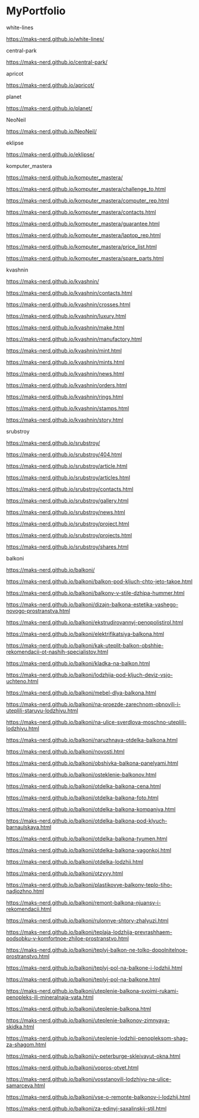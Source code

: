 # MyPortfolio

white-lines

https://maks-nerd.github.io/white-lines/


central-park

https://maks-nerd.github.io/central-park/


apricot

https://maks-nerd.github.io/apricot/


planet

https://maks-nerd.github.io/planet/


NeoNeil

https://maks-nerd.github.io/NeoNeil/


eklipse

https://maks-nerd.github.io/eklipse/


komputer_mastera

https://maks-nerd.github.io/komputer_mastera/

https://maks-nerd.github.io/komputer_mastera/challenge_to.html

https://maks-nerd.github.io/komputer_mastera/computer_rep.html

https://maks-nerd.github.io/komputer_mastera/contacts.html

https://maks-nerd.github.io/komputer_mastera/guarantee.html

https://maks-nerd.github.io/komputer_mastera/laptop_rep.html

https://maks-nerd.github.io/komputer_mastera/price_list.html

https://maks-nerd.github.io/komputer_mastera/spare_parts.html


kvashnin

https://maks-nerd.github.io/kvashnin/

https://maks-nerd.github.io/kvashnin/contacts.html

https://maks-nerd.github.io/kvashnin/crosses.html

https://maks-nerd.github.io/kvashnin/luxury.html

https://maks-nerd.github.io/kvashnin/make.html

https://maks-nerd.github.io/kvashnin/manufactory.html

https://maks-nerd.github.io/kvashnin/mint.html

https://maks-nerd.github.io/kvashnin/mints.html

https://maks-nerd.github.io/kvashnin/news.html

https://maks-nerd.github.io/kvashnin/orders.html

https://maks-nerd.github.io/kvashnin/rings.html

https://maks-nerd.github.io/kvashnin/stamps.html

https://maks-nerd.github.io/kvashnin/story.html


srubstroy

https://maks-nerd.github.io/srubstroy/

https://maks-nerd.github.io/srubstroy/404.html

https://maks-nerd.github.io/srubstroy/article.html

https://maks-nerd.github.io/srubstroy/articles.html

https://maks-nerd.github.io/srubstroy/contacts.html

https://maks-nerd.github.io/srubstroy/gallery.html

https://maks-nerd.github.io/srubstroy/news.html

https://maks-nerd.github.io/srubstroy/project.html

https://maks-nerd.github.io/srubstroy/projects.html

https://maks-nerd.github.io/srubstroy/shares.html


balkoni

https://maks-nerd.github.io/balkoni/

https://maks-nerd.github.io/balkoni/balkon-pod-kljuch-chto-jeto-takoe.html

https://maks-nerd.github.io/balkoni/balkony-v-stile-dzhipa-hummer.html

https://maks-nerd.github.io/balkoni/dizajn-balkona-estetika-vashego-novogo-prostranstva.html

https://maks-nerd.github.io/balkoni/ekstrudirovannyj-penopolistirol.html

https://maks-nerd.github.io/balkoni/elektrifikatsiya-balkona.html

https://maks-nerd.github.io/balkoni/kak-uteplit-balkon-obshhie-rekomendacii-ot-nashih-specialistov.html

https://maks-nerd.github.io/balkoni/kladka-na-balkon.html

https://maks-nerd.github.io/balkoni/lodzhija-pod-kljuch-deviz-vsjo-uchteno.html

https://maks-nerd.github.io/balkoni/mebel-dlya-balkona.html

https://maks-nerd.github.io/balkoni/na-proezde-zarechnom-obnovili-i-uteplili-staruyu-lodzhiyu.html

https://maks-nerd.github.io/balkoni/na-ulice-sverdlova-moschno-uteplili-lodzhiyu.html

https://maks-nerd.github.io/balkoni/naruzhnaya-otdelka-balkona.html

https://maks-nerd.github.io/balkoni/novosti.html

https://maks-nerd.github.io/balkoni/obshivka-balkona-panelyami.html

https://maks-nerd.github.io/balkoni/osteklenie-balkonov.html

https://maks-nerd.github.io/balkoni/otdelka-balkona-cena.html

https://maks-nerd.github.io/balkoni/otdelka-balkona-foto.html

https://maks-nerd.github.io/balkoni/otdelka-balkona-kompaniya.html

https://maks-nerd.github.io/balkoni/otdelka-balkona-pod-klyuch-barnaulskaya.html

https://maks-nerd.github.io/balkoni/otdelka-balkona-tyumen.html

https://maks-nerd.github.io/balkoni/otdelka-balkona-vagonkoj.html

https://maks-nerd.github.io/balkoni/otdelka-lodzhii.html

https://maks-nerd.github.io/balkoni/otzyvy.html

https://maks-nerd.github.io/balkoni/plastikovye-balkony-teplo-tiho-nadjozhno.html

https://maks-nerd.github.io/balkoni/remont-balkona-njuansy-i-rekomendacii.html

https://maks-nerd.github.io/balkoni/rulonnye-shtory-zhalyuzi.html

https://maks-nerd.github.io/balkoni/teplaja-lodzhija-prevrashhaem-podsobku-v-komfortnoe-zhiloe-prostranstvo.html

https://maks-nerd.github.io/balkoni/teplyj-balkon-ne-tolko-dopolnitelnoe-prostranstvo.html

https://maks-nerd.github.io/balkoni/teplyj-pol-na-balkone-i-lodzhii.html

https://maks-nerd.github.io/balkoni/teplyj-pol-na-balkone.html

https://maks-nerd.github.io/balkoni/uteplenie-balkona-svoimi-rukami-penopleks-ili-mineralnaja-vata.html

https://maks-nerd.github.io/balkoni/uteplenie-balkona.html

https://maks-nerd.github.io/balkoni/uteplenie-balkonov-zimnyaya-skidka.html

https://maks-nerd.github.io/balkoni/uteplenie-lodzhii-penopleksom-shag-za-shagom.html

https://maks-nerd.github.io/balkoni/v-peterburge-skleivayut-okna.html

https://maks-nerd.github.io/balkoni/vopros-otvet.html

https://maks-nerd.github.io/balkoni/vosstanovili-lodzhiyu-na-ulice-samarceva.html

https://maks-nerd.github.io/balkoni/vse-o-remonte-balkonov-i-lodzhij.html

https://maks-nerd.github.io/balkoni/za-edinyj-saxalinskij-stil.html
